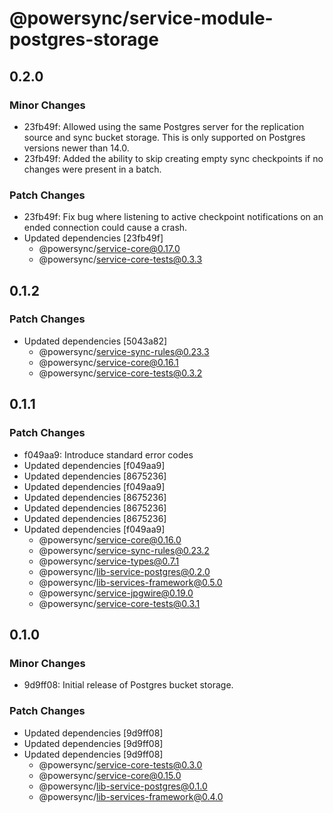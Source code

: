 # @powersync/service-module-postgres-storage

## 0.2.0

### Minor Changes

- 23fb49f: Allowed using the same Postgres server for the replication source and sync bucket storage. This is only supported on Postgres versions newer than 14.0.
- 23fb49f: Added the ability to skip creating empty sync checkpoints if no changes were present in a batch.

### Patch Changes

- 23fb49f: Fix bug where listening to active checkpoint notifications on an ended connection could cause a crash.
- Updated dependencies [23fb49f]
  - @powersync/service-core@0.17.0
  - @powersync/service-core-tests@0.3.3

## 0.1.2

### Patch Changes

- Updated dependencies [5043a82]
  - @powersync/service-sync-rules@0.23.3
  - @powersync/service-core@0.16.1
  - @powersync/service-core-tests@0.3.2

## 0.1.1

### Patch Changes

- f049aa9: Introduce standard error codes
- Updated dependencies [f049aa9]
- Updated dependencies [8675236]
- Updated dependencies [f049aa9]
- Updated dependencies [8675236]
- Updated dependencies [8675236]
- Updated dependencies [8675236]
- Updated dependencies [f049aa9]
  - @powersync/service-core@0.16.0
  - @powersync/service-sync-rules@0.23.2
  - @powersync/service-types@0.7.1
  - @powersync/lib-service-postgres@0.2.0
  - @powersync/lib-services-framework@0.5.0
  - @powersync/service-jpgwire@0.19.0
  - @powersync/service-core-tests@0.3.1

## 0.1.0

### Minor Changes

- 9d9ff08: Initial release of Postgres bucket storage.

### Patch Changes

- Updated dependencies [9d9ff08]
- Updated dependencies [9d9ff08]
- Updated dependencies [9d9ff08]
  - @powersync/service-core-tests@0.3.0
  - @powersync/service-core@0.15.0
  - @powersync/lib-service-postgres@0.1.0
  - @powersync/lib-services-framework@0.4.0
